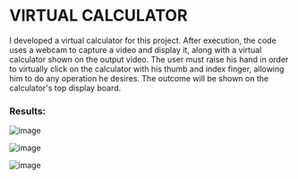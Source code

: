 # VIRTUAL CALCULATOR


I developed a virtual calculator for this project. After execution, the code uses a webcam to capture a video and display it, along with a virtual calculator shown on the output video. The user must raise his hand in order to virtually click on the calculator with his thumb and index finger, allowing him to do any operation he desires. The outcome will be shown on the calculator's top display board. 

### Results:

![image](https://github.com/user-attachments/assets/0ccb98b0-d388-47a3-b093-b790784a1e2f)

![image](https://github.com/user-attachments/assets/dc061248-872f-4a9c-ba5f-ccf663f953cd)

![image](https://github.com/user-attachments/assets/2c268a9a-bf56-4b29-a9b0-fda7f8063c06)
